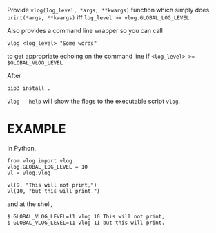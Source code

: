 Provide `vlog(log_level, *args, **kwargs)` function
which simply does `print(*args, **kwargs)` iff `log_level >= vlog.GLOBAL_LOG_LEVEL`.

Also provides a command line wrapper so you can call

    vlog <log_level> "Some words"

to get appropriate echoing on the command line if `<log_level> >= $GLOBAL_VLOG_LEVEL`

After

    pip3 install .

`vlog --help` will show the flags to the executable script `vlog`.

EXAMPLE
=======

In Python,

    from vlog import vlog
    vlog.GLOBAL_LOG_LEVEL = 10
    vl = vlog.vlog

    vl(9, "This will not print,")
    vl(10, "but this will print.")

and at the shell,

    $ GLOBAL_VLOG_LEVEL=11 vlog 10 This will not print,
    $ GLOBAL_VLOG_LEVEL=11 vlog 11 but this will print.
